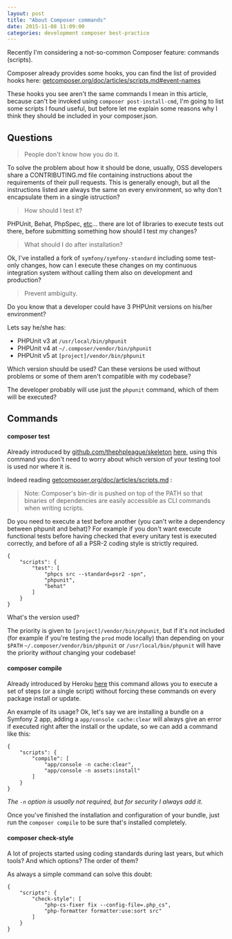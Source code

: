 ```yaml
---
layout: post
title: "About Composer commands"
date: 2015-11-08 11:09:00
categories: development composer best-practice
---
```


Recently I'm considering a not-so-common Composer feature: commands (scripts).

Composer already provides some hooks, you can find the list of
provided hooks here: [getcomposer.org/doc/articles/scripts.md#event-names](https://getcomposer.org/doc/articles/scripts.md#event-names)

These hooks you see aren't the same commands I mean in this article, because can't
be invoked using `composer post-install-cmd`, I'm going to list some scripts
I found useful, but before let me explain some reasons why I think they should
be included in your composer.json.

## Questions

> People don't know how you do it.

To solve the problem about how it should be done, usually, OSS developers share
a CONTRIBUTING.md file containing instructions about the requirements of their
pull requests.
This is generally enough, but all the instructions listed are always the same
on every environment, so why don't encapsulate them in a single istruction?

> How should I test it?

PHPUnit, Behat, PhpSpec, [etc](https://github.com/ziadoz/awesome-php#testing)...
there are lot of libraries to execute tests out there, before submitting something
how should I test my changes?

> What should I do after installation?

Ok, I've installed a fork of `symfony/symfony-standard` including some test-only
changes, how can I execute these changes on my continuous integration system without
calling them also on development and production?

> Prevent ambiguity.

Do you know that a developer could have 3 PHPUnit versions on his/her environment?

Lets say he/she has:

* PHPUnit v3 at `/usr/local/bin/phpunit`
* PHPUnit v4 at `~/.composer/vendor/bin/phpunit`
* PHPUnit v5 at `[project]/vendor/bin/phpunit`

Which version should be used? Can these versions be used without problems or some
of them aren't compatible with my codebase?

The developer probably will use just the `phpunit` command, which of them will be
executed?

## Commands

#### composer test

Already introduced by [github.com/thephpleague/skeleton](https://github.com/thephpleague/skeleton) [here](https://github.com/thephpleague/skeleton/commit/54f6cbc6064e56e92ab59db46f99f9ff815d055d), using this command you don't need to worry about which version of your testing tool is used nor where it is.

Indeed reading [getcomposer.org/doc/articles/scripts.md](https://getcomposer.org/doc/articles/scripts.md#writing-custom-commands) :

> Note: Composer's bin-dir is pushed on top of the PATH so that binaries of dependencies are easily accessible as CLI commands when writing scripts.

Do you need to execute a test before another (you can't write a dependency between phpunit and behat)?
For example if you don't want execute functional tests before having checked
that every unitary test is executed correctly, and before of all a PSR-2 coding
style is strictly required.

    {
        "scripts": {
            "test": [
                "phpcs src --standard=psr2 -spn",
                "phpunit",
                "behat"
            ]
        }
    }

What's the version used?

The priority is given to `[project]/vendor/bin/phpunit`, but if it's not included
(for example if you're testing the `prod` mode locally) than depending on your `$PATH`
`~/.composer/vendor/bin/phpunit` or `/usr/local/bin/phpunit` will have the priority
*without* changing your codebase!

#### composer compile

Already introduced by Heroku [here](https://devcenter.heroku.com/articles/php-support#custom-compile-step)
this command allows you to execute a set of steps (or a single script) without
forcing these commands on every package install or update.

An example of its usage? Ok, let's say we are installing a bundle on a Symfony 2
app, adding a `app/console cache:clear` will always give an error if executed right
after the install or the update, so we can add a command like this:

    {
        "scripts": {
            "compile": [
                "app/console -n cache:clear",
                "app/console -n assets:install"
            ]
        }
    }

*The `-n` option is usually not required, but for security I always add it.*

Once you've finished the installation and configuration of your bundle, just run
the `composer compile` to be sure that's installed completely.

#### composer check-style

A lot of projects started using coding standards during last years, but which tools?
And which options? The order of them?

As always a simple command can solve this doubt:

    {
        "scripts": {
            "check-style": [
                "php-cs-fixer fix --config-file=.php_cs",
                "php-formatter formatter:use:sort src"
            ]
        }
    }
